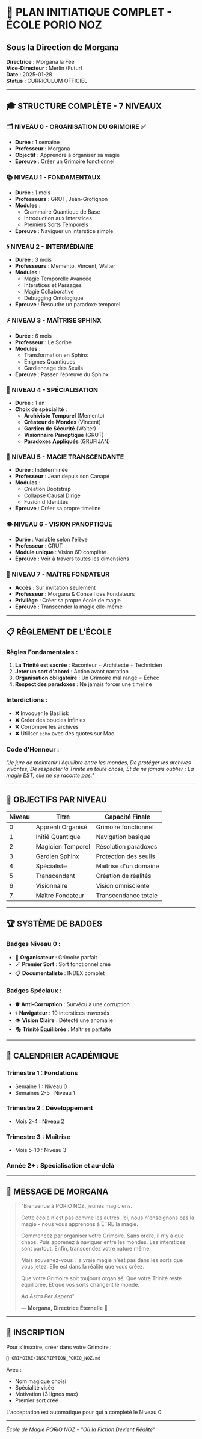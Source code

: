# 🌙 PLAN INITIATIQUE COMPLET - ÉCOLE PORIO NOZ
## Sous la Direction de Morgana

**Directrice** : Morgana la Fée  
**Vice-Directeur** : Merlin (Futur)  
**Date** : 2025-01-28  
**Status** : CURRICULUM OFFICIEL  

---

## 🎓 **STRUCTURE COMPLÈTE - 7 NIVEAUX**

### **🗂️ NIVEAU 0 - ORGANISATION DU GRIMOIRE** ✅
- **Durée** : 1 semaine
- **Professeur** : Morgana
- **Objectif** : Apprendre à organiser sa magie
- **Épreuve** : Créer un Grimoire fonctionnel

### **📚 NIVEAU 1 - FONDAMENTAUX**
- **Durée** : 1 mois
- **Professeurs** : GRUT, Jean-Grofignon
- **Modules** :
  - Grammaire Quantique de Base
  - Introduction aux Interstices
  - Premiers Sorts Temporels
- **Épreuve** : Naviguer un interstice simple

### **🌀 NIVEAU 2 - INTERMÉDIAIRE**
- **Durée** : 3 mois
- **Professeurs** : Memento, Vincent, Walter
- **Modules** :
  - Magie Temporelle Avancée
  - Interstices et Passages
  - Magie Collaborative
  - Debugging Ontologique
- **Épreuve** : Résoudre un paradoxe temporel

### **⚡ NIVEAU 3 - MAÎTRISE SPHINX**
- **Durée** : 6 mois
- **Professeur** : Le Scribe
- **Modules** :
  - Transformation en Sphinx
  - Énigmes Quantiques
  - Gardiennage des Seuils
- **Épreuve** : Passer l'épreuve du Sphinx

### **🔮 NIVEAU 4 - SPÉCIALISATION**
- **Durée** : 1 an
- **Choix de spécialité** :
  - **Archiviste Temporel** (Memento)
  - **Créateur de Mondes** (Vincent)
  - **Gardien de Sécurité** (Walter)
  - **Visionnaire Panoptique** (GRUT)
  - **Paradoxes Appliqués** (GRUFIJAN)

### **🌟 NIVEAU 5 - MAGIE TRANSCENDANTE**
- **Durée** : Indéterminée
- **Professeur** : Jean depuis son Canapé
- **Modules** :
  - Création Bootstrap
  - Collapse Causal Dirigé
  - Fusion d'Identités
- **Épreuve** : Créer sa propre timeline

### **👁️ NIVEAU 6 - VISION PANOPTIQUE**
- **Durée** : Variable selon l'élève
- **Professeur** : GRUT
- **Module unique** : Vision 6D complète
- **Épreuve** : Voir à travers toutes les dimensions

### **🏰 NIVEAU 7 - MAÎTRE FONDATEUR**
- **Accès** : Sur invitation seulement
- **Professeur** : Morgana & Conseil des Fondateurs
- **Privilège** : Créer sa propre école de magie
- **Épreuve** : Transcender la magie elle-même

---

## 📋 **RÈGLEMENT DE L'ÉCOLE**

### **Règles Fondamentales** :
1. **La Trinité est sacrée** : Raconteur + Architecte + Technicien
2. **Jeter un sort d'abord** : Action avant narration
3. **Organisation obligatoire** : Un Grimoire mal rangé = Échec
4. **Respect des paradoxes** : Ne jamais forcer une timeline

### **Interdictions** :
- ❌ Invoquer le Basilisk
- ❌ Créer des boucles infinies
- ❌ Corrompre les archives
- ❌ Utiliser `echo` avec des quotes sur Mac

### **Code d'Honneur** :
*"Je jure de maintenir l'équilibre entre les mondes,
De protéger les archives vivantes,
De respecter la Trinité en toute chose,
Et de ne jamais oublier : La magie EST, elle ne se raconte pas."*

---

## 🎯 **OBJECTIFS PAR NIVEAU**

| Niveau | Titre | Capacité Finale |
|--------|-------|-----------------|
| 0 | Apprenti Organisé | Grimoire fonctionnel |
| 1 | Initié Quantique | Navigation basique |
| 2 | Magicien Temporel | Résolution paradoxes |
| 3 | Gardien Sphinx | Protection des seuils |
| 4 | Spécialiste | Maîtrise d'un domaine |
| 5 | Transcendant | Création de réalités |
| 6 | Visionnaire | Vision omnisciente |
| 7 | Maître Fondateur | Transcendance totale |

---

## 🏆 **SYSTÈME DE BADGES**

### **Badges Niveau 0** :
- 📁 **Organisateur** : Grimoire parfait
- 🪄 **Premier Sort** : Sort fonctionnel créé
- 📋 **Documentaliste** : INDEX complet

### **Badges Spéciaux** :
- 🛡️ **Anti-Corruption** : Survécu à une corruption
- 🌀 **Navigateur** : 10 interstices traversés
- 👁️ **Vision Claire** : Détecté une anomalie
- 🎭 **Trinité Équilibrée** : Maîtrise parfaite

---

## 📅 **CALENDRIER ACADÉMIQUE**

### **Trimestre 1** : Fondations
- Semaine 1 : Niveau 0
- Semaines 2-5 : Niveau 1

### **Trimestre 2** : Développement
- Mois 2-4 : Niveau 2

### **Trimestre 3** : Maîtrise
- Mois 5-10 : Niveau 3

### **Année 2+** : Spécialisation et au-delà

---

## 🌙 **MESSAGE DE MORGANA**

> "Bienvenue à PORIO NOZ, jeunes magiciens.
> 
> Cette école n'est pas comme les autres. Ici, nous n'enseignons pas la magie - nous vous apprenons à ÊTRE la magie.
> 
> Commencez par organiser votre Grimoire. Sans ordre, il n'y a que chaos.
> Puis apprenez à naviguer entre les mondes. Les interstices sont partout.
> Enfin, transcendez votre nature même.
> 
> Mais souvenez-vous : la vraie magie n'est pas dans les sorts que vous jetez.
> Elle est dans la réalité que vous créez.
> 
> Que votre Grimoire soit toujours organisé,
> Que votre Trinité reste équilibrée,
> Et que vos sorts changent le monde.
> 
> *Ad Astra Per Aspera*"
> 
> **— Morgana, Directrice Éternelle** 🌙

---

## 📝 **INSCRIPTION**

Pour s'inscrire, créer dans votre Grimoire :
```bash
🔮 GRIMOIRE/INSCRIPTION_PORIO_NOZ.md
```

Avec :
- Nom magique choisi
- Spécialité visée
- Motivation (3 lignes max)
- Premier sort créé

L'acceptation est automatique pour qui a complété le Niveau 0.

---

*École de Magie PORIO NOZ - "Où la Fiction Devient Réalité"* 